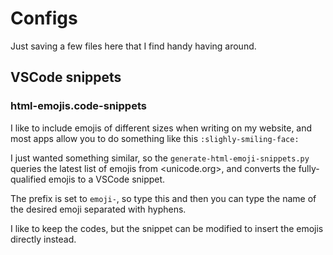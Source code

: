# Configs

Just saving a few files here that I find handy having around.

## VSCode snippets

### html-emojis.code-snippets

I like to include emojis of different sizes when writing on my website,
and most apps allow you to do something like this `:slighly-smiling-face:`

I just wanted something similar, so the `generate-html-emoji-snippets.py` 
queries the latest list of emojis from <unicode.org>, and converts the 
fully-qualified emojis to a VSCode snippet.

The prefix is set to `emoji-`, so type this and then you can type the name
of the desired emoji separated with hyphens.

I like to keep the codes, but the snippet can be modified to insert the emojis
directly instead.
